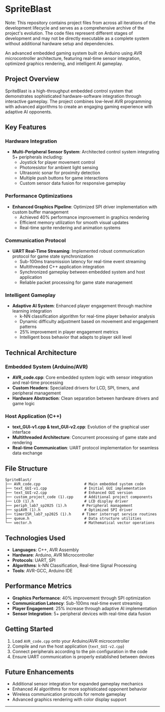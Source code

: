# SpriteBlast

Note: This repository contains project files from across all iterations of the development lifecycle and serves as a comprehensive archive of the project's evolution. The code files represent different stages of development and may not be directly executable as a complete system without additional hardware setup and dependencies.

An advanced embedded gaming system built on Arduino using AVR microcontroller architecture, featuring real-time sensor integration, optimized graphics rendering, and intelligent AI gameplay.

## Project Overview

SpriteBlast is a high-throughput embedded control system that demonstrates sophisticated hardware-software integration through interactive gameplay. The project combines low-level AVR programming with advanced algorithms to create an engaging gaming experience with adaptive AI opponents.

## Key Features

### Hardware Integration

- **Multi-Peripheral Sensor System**: Architected control system integrating 5+ peripherals including:
  - Joystick for player movement control
  - Photoresistor for ambient light sensing
  - Ultrasonic sonar for proximity detection
  - Multiple push buttons for game interactions
  - Custom sensor data fusion for responsive gameplay

### Performance Optimizations

- **Enhanced Graphics Pipeline**: Optimized SPI driver implementation with custom buffer management
  - Achieved 40% performance improvement in graphics rendering
  - Efficient memory utilization for smooth visual updates
  - Real-time sprite rendering and animation systems

### Communication Protocol

- **UART Real-Time Streaming**: Implemented robust communication protocol for game state synchronization
  - Sub-100ms transmission latency for real-time event streaming
  - Multithreaded C++ application integration
  - Synchronized gameplay between embedded system and host application
  - Reliable packet processing for game state management

### Intelligent Gameplay

- **Adaptive AI System**: Enhanced player engagement through machine learning integration
  - k-NN classification algorithm for real-time player behavior analysis
  - Dynamic difficulty adjustment based on movement and engagement patterns
  - 25% improvement in player engagement metrics
  - Intelligent boss behavior that adapts to player skill level

## Technical Architecture

### Embedded System (Arduino/AVR)

- **AVR_code.cpp**: Core embedded system logic with sensor integration and real-time processing
- **Custom Headers**: Specialized drivers for LCD, SPI, timers, and peripheral management
- **Hardware Abstraction**: Clean separation between hardware drivers and game logic

### Host Application (C++)

- **text_GUI-v1.cpp & text_GUI-v2.cpp**: Evolution of the graphical user interface
- **Multithreaded Architecture**: Concurrent processing of game state and rendering
- **Real-time Communication**: UART protocol implementation for seamless data exchange

## File Structure

```
SpriteBlast/
├── AVR_code.cpp                    # Main embedded system code
├── text_GUI-v1.cpp                 # Initial GUI implementation
├── text_GUI-v2.cpp                 # Enhanced GUI version
├── custom_project_code (1).cpp     # Additional project components
├── LCD (1).h                       # LCD display driver
├── periph_lab7_sp2025 (1).h       # Peripheral management
├── spiAVR (1).h                    # Optimized SPI driver
├── timerISR_lab7_sp2025 (1).h     # Timer interrupt service routines
├── queue.h                         # Data structure utilities
└── vector.h                        # Mathematical vector operations
```

## Technologies Used

- **Languages**: C++, AVR Assembly
- **Hardware**: Arduino, AVR Microcontroller
- **Protocols**: UART, SPI
- **Algorithms**: k-NN Classification, Real-time Signal Processing
- **Tools**: AVR-GCC, Arduino IDE

## Performance Metrics

- **Graphics Performance**: 40% improvement through SPI optimization
- **Communication Latency**: Sub-100ms real-time event streaming
- **Player Engagement**: 25% increase through adaptive AI implementation
- **Sensor Integration**: 5+ peripheral devices with real-time data fusion

## Getting Started

1. Load `AVR_code.cpp` onto your Arduino/AVR microcontroller
2. Compile and run the host application (`text_GUI-v2.cpp`)
3. Connect peripherals according to the pin configuration in the code
4. Ensure UART communication is properly established between devices

## Future Enhancements

- Additional sensor integration for expanded gameplay mechanics
- Enhanced AI algorithms for more sophisticated opponent behavior
- Wireless communication protocols for remote gameplay
- Advanced graphics rendering with color display support

---
